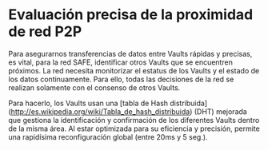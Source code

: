 # Evaluación precisa de la proximidad de red P2P

Para asegurarnos transferencias de datos entre Vaults rápidas y precisas, es vital, para la red SAFE, identificar otros Vaults que se encuentren próximos. La red necesita monitorizar el estatus de los Vaults y el estado de los datos continuamente. Para ello, todas las decisiones de la red se realizan solamente con el consenso de otros Vaults.

Para hacerlo, los Vaults usan una [tabla de Hash distribuida] (http://es.wikipedia.org/wiki/Tabla_de_hash_distribuida) (DHT) mejorada que gestiona la identificación y confirmación de los diferentes Vaults dentro de la misma área. Al estar optimizada para su eficiencia y precisión, permite una rapidísima reconfiguración global (entre 20ms y 5 seg.).
